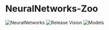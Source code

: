 # NeuralNetworks-Zoo

![NeuralNetworks](https://img.shields.io/badge/NeuralNetworks-11.3.5-orange.svg)
![Release Vision](https://img.shields.io/badge/Release-v0.3.x-ff69b4.svg)
![Models](https://img.shields.io/badge/Models-22-brightgreen.svg)


